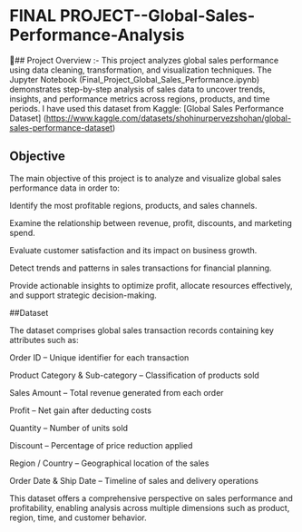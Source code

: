# FINAL PROJECT--Global-Sales-Performance-Analysis


📌## Project Overview :- This project analyzes global sales performance using data cleaning, transformation, and visualization techniques. The Jupyter Notebook (Final_Project_Global_Sales_Performance.ipynb) demonstrates step-by-step analysis of sales data to uncover trends, insights, and performance metrics across regions, products, and time periods.
I have used this dataset from Kaggle: [Global Sales Performance Dataset] (https://www.kaggle.com/datasets/shohinurpervezshohan/global-sales-performance-dataset)

## Objective 

  The main objective of this project is to analyze and visualize global sales performance data in order to: 

Identify the most profitable regions, products, and sales channels. 

Examine the relationship between revenue, profit, discounts, and marketing spend. 

Evaluate customer satisfaction and its impact on business growth. 

Detect trends and patterns in sales transactions for financial planning. 

Provide actionable insights to optimize profit, allocate resources effectively, and support strategic decision-making. 

##Dataset 

The dataset comprises global sales transaction records containing key attributes such as: 

Order ID – Unique identifier for each transaction 

Product Category & Sub-category – Classification of products sold 

Sales Amount – Total revenue generated from each order 

Profit – Net gain after deducting costs 

Quantity – Number of units sold 

Discount – Percentage of price reduction applied 

Region / Country – Geographical location of the sales 

Order Date & Ship Date – Timeline of sales and delivery operations 

This dataset offers a comprehensive perspective on sales performance and profitability, enabling analysis across multiple dimensions such as product, region, time, and customer behavior. 

